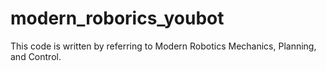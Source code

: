 # modern_roborics_youbot

This code is written by referring to Modern Robotics Mechanics, Planning, and Control.

